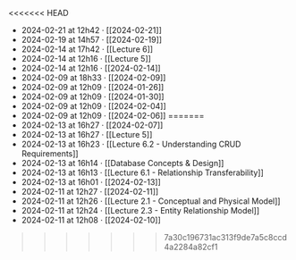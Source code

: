 <<<<<<< HEAD
- 2024-02-21 at 12h42 · [[2024-02-21]]
- 2024-02-19 at 14h57 · [[2024-02-19]]
- 2024-02-14 at 17h42 · [[Lecture 6]]
- 2024-02-14 at 12h16 · [[Lecture 5]]
- 2024-02-14 at 12h16 · [[2024-02-14]]
- 2024-02-09 at 18h33 · [[2024-02-09]]
- 2024-02-09 at 12h09 · [[2024-01-26]]
- 2024-02-09 at 12h09 · [[2024-01-30]]
- 2024-02-09 at 12h09 · [[2024-02-04]]
- 2024-02-09 at 12h09 · [[2024-02-06]]
=======
- 2024-02-13 at 16h27 · [[2024-02-07]]
- 2024-02-13 at 16h27 · [[Lecture 5]]
- 2024-02-13 at 16h23 · [[Lecture 6.2 - Understanding CRUD Requirements]]
- 2024-02-13 at 16h14 · [[Database Concepts & Design]]
- 2024-02-13 at 16h13 · [[Lecture 6.1 - Relationship Transferability]]
- 2024-02-13 at 16h01 · [[2024-02-13]]
- 2024-02-11 at 12h27 · [[2024-02-11]]
- 2024-02-11 at 12h26 · [[Lecture 2.1 - Conceptual and Physical Model]]
- 2024-02-11 at 12h24 · [[Lecture 2.3 - Entity Relationship Model]]
- 2024-02-11 at 12h08 · [[2024-02-10]]
>>>>>>> 7a30c196731ac313f9de7a5c8ccd4a2284a82cf1
